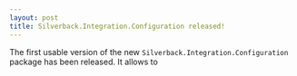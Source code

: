 ```yaml
---
layout: post
title: Silverback.Integration.Configuration released!
---
```


The first usable version of the new `Silverback.Integration.Configuration` package has been released. It allows to 